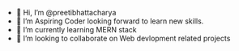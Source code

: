 - 👋 Hi, I’m @preetibhattacharya
- 👀 I’m Aspiring Coder looking forward to learn new skills.
- 🌱 I’m currently learning MERN stack
- 💞️ I’m looking to collaborate on Web devlopment related projects
  

<!---
preetibhattacharya/preetibhattacharya is a ✨ special ✨ repository because its `README.md` (this file) appears on your GitHub profile.
You can click the Preview link to take a look at your changes.
--->

